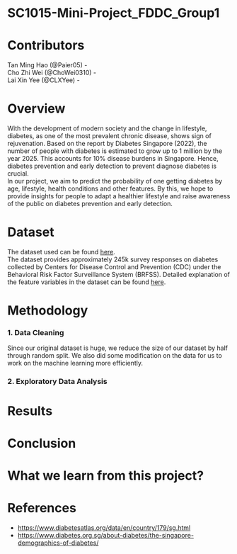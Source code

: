 # SC1015-Mini-Project_FDDC_Group1
# Contributors
Tan Ming Hao (@Paier05) - <br>
Cho Zhi Wei (@ChoWei0310) - <br>
Lai Xin Yee (@CLXYee) - <br>
# Overview
With the development of modern society and the change in lifestyle, diabetes, as one of the most prevalent chronic disease, shows sign of rejuvenation. Based on the report by Diabetes Singapore (2022), the number of people with diabetes is estimated to grow up to 1 million by the year 2025. This accounts for 10% disease burdens in Singapore. Hence, diabetes prevention and early detection to prevent diagnose diabetes is crucial. <br>
In our project, we aim to predict the probability of one getting diabetes by age, lifestyle, health conditions and other features. By this, we hope to provide insights for people to adapt a healthier lifestyle and raise awareness of the public on diabetes prevention and early detection.
# Dataset
The dataset used can be found <a href = "https://www.kaggle.com/datasets/alexteboul/diabetes-health-indicators-dataset?select=diabetes_012_health_indicators_BRFSS2015.csv" >here</a>. <br>
The dataset provides approximately 245k survey responses on diabetes collected by Centers for Disease Control and Prevention (CDC) under the Behavioral Risk Factor Surveillance System (BRFSS). Detailed explanation of the feature variables in the dataset can be found <a href = "">here</a>.
# Methodology
<h3 href = "https://github.com/Paier05/SC1015-Mini-Project/blob/main/Data%20Cleaning.ipynb", color = "Red">1. Data Cleaning</h3>
Since our original dataset is huge, we reduce the size of our dataset by half through random split. We also did some modification on the data for us to work on the machine learning more efficiently.
<h3 href = "https://github.com/Paier05/SC1015-Mini-Project/blob/main/EDA.ipynb", color = "Red">2. Exploratory Data Analysis</h3>

# Results
# Conclusion
# What we learn from this project? 
# References
- https://www.diabetesatlas.org/data/en/country/179/sg.html
- https://www.diabetes.org.sg/about-diabetes/the-singapore-demographics-of-diabetes/
